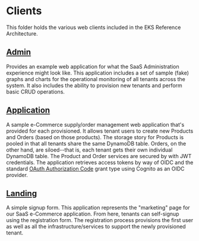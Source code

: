 # Clients

This folder holds the various web clients included in the EKS Reference Architecture.

## [Admin](./Admin/README.md)

Provides an example web application for what the SaaS Administration experience might look like. This application includes a set of sample (fake) graphs and charts for the operational monitoring of all tenants across the system. It also includes the ability to provision new tenants and perform basic CRUD operations.

## [Application](./Application/README.md)

A sample e-Commerce supply/order management web application that's provided for each provisioned. It allows tenant users to create new Products and Orders (based on those products). The storage story for Products is pooled in that all tenants share the same DynamoDB table. Orders, on the other hand, are siloed--that is, each tenant gets their own individual DynamoDB table. The Product and Order services are secured by with JWT credentials. The application retrieves access tokens by way of OIDC and the standard [OAuth Authorization Code](https://oauth.net/2/grant-types/authorization-code/) grant type using Cognito as an OIDC provider.

## [Landing](./Landing/README.md)

A simple signup form. This application represents the "marketing" page for our SaaS e-Commerce application. From here, tenants can self-signup using the registration form. The registration process provisions the first user as well as all the infrastructure/services to support the newly provisioned tenant.
